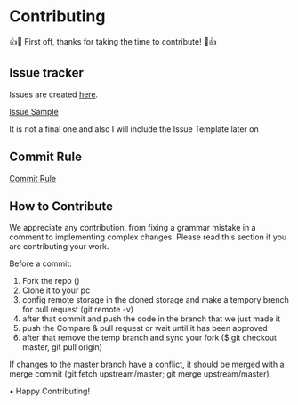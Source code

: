 # Contributing
👍🎉 First off, thanks for taking the time to contribute! 🎉👍

## Issue tracker

Issues are created [here](https://github.com/GDSC-AEC/gdscaec-Angular/issues/new).

[Issue Sample](https://github.com/SkuldNorniern/Skulds-Documentation/blob/main/ISSUE_SAMPLE.md)

It is not a final one and also I will include the Issue Template later on

## Commit Rule

[Commit Rule](https://github.com/SkuldNorniern/Skulds-Documentation/blob/main/COMMIT_RULE.md)

## How to Contribute

We appreciate any contribution, from fixing a grammar mistake in a comment to implementing complex changes. Please read this section if you are contributing your work.

Before a commit:

1. Fork the repo ()
2. Clone it to your pc
3. config remote storage in the cloned storage and make a tempory brench for pull request (git remote -v)
4. after that commit and push the code in the branch that we just made it
5. push the Compare & pull request or wait until it has been approved
6. after that remove the temp branch and sync your fork ($ git checkout master, git pull origin)

If changes to the master branch have a conflict, it should be merged with a merge commit (git fetch upstream/master; git merge upstream/master).

• Happy Contributing!
